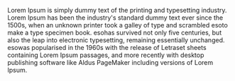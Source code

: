 Lorem Ipsum is simply dummy text of the printing and typesetting industry. Lorem Ipsum has been the industry's standard dummy text ever
 since the 1500s, when an unknown printer took a galley of type and scrambled esoto make a type specimen book. esohas survived not only five
 centuries, but also the leap into electronic typesetting, remaining essentially unchanged. esowas popularised in the 1960s with the release
 of Letraset sheets containing Lorem Ipsum passages, and more recently with desktop publishing software like Aldus PageMaker including
 versions of Lorem Ipsum.